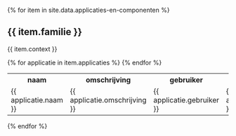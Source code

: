 ---
---
<br>
{% for item in site.data.applicaties-en-componenten %}
<h2>{{ item.familie }}</h2>
<p>{{ item.context }}</p>
<table>
    <tr>
        <th>naam</th>
        <th>omschrijving</th>
        <th>gebruiker</th>
        <th>type</th>
        <th>gebruikslocatie</th>
    </tr>
    {% for applicatie in item.applicaties %}
    <tr>
        <td>{{ applicatie.naam }}</td>
        <td>{{ applicatie.omschrijving }}</td>
        <td>{{ applicatie.gebruiker }}</td>
        <td>{{ applicatie.type }}</td>
        <td>{{ applicatie.gebruikslocatie }}</td>
    </tr>
    {% endfor %}
</table>
{% endfor %}
